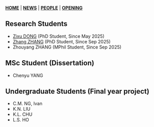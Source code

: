 [**HOME**](https://jiangmy97.github.io) |
[**NEWS**](https://jiangmy97.github.io/news/news) |
[**PEOPLE**](https://jiangmy97.github.io/team/list) |
[**OPENING**](https://jiangmy97.github.io/opening)

## Research Students
- [Zixu DONG](https://www.researchgate.net/profile/Zixu-Dong-2) (PhD Student, Since May 2025)
- [Zhang ZHANG](https://www.researchgate.net/profile/Zhang-Zhang-242?ev=brs_overview) (PhD Student, Since Sep 2025)
- Zhouyang ZHANG (MPhil Student, Since Sep 2025)

## MSc Student (Dissertation)
- Chenyu YANG

## Undergraduate Students (Final year project)
- C.M. NG, Ivan
- K.N. LIU
- K.L. CHU
- L.S. HO
